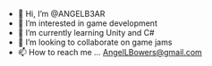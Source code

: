 - 👋 Hi, I’m @ANGELB3AR
- 👀 I’m interested in game development
- 🌱 I’m currently learning Unity and C#
- 💞️ I’m looking to collaborate on game jams
- 📫 How to reach me ... AngelLBowers@gmail.com

<!---
ANGELB3AR/ANGELB3AR is a ✨ special ✨ repository because its `README.md` (this file) appears on your GitHub profile.
You can click the Preview link to take a look at your changes.
--->
